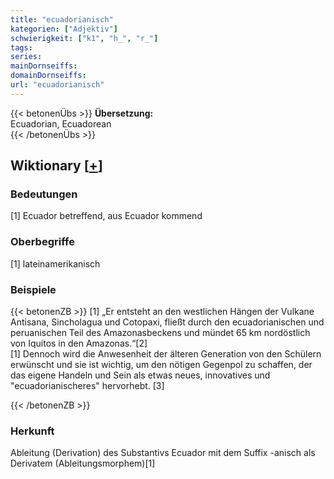 ```yaml
---
title: "ecuadorianisch"
kategorien: ["Adjektiv"]
schwierigkeit: ["k1", "h_", "r_"]
tags:
series:
mainDornseiffs:
domainDornseiffs:
url: "ecuadorianisch"
---
```


{{< betonenÜbs >}}
**Übersetzung:**  
Ecuadorian, Ecuadorean  
{{< /betonenÜbs >}}

## Wiktionary [[+](https://de.wiktionary.org/wiki/ecuadorianisch)]

### Bedeutungen
[1] Ecuador betreffend, aus Ecuador kommend  

### Oberbegriffe
[1] lateinamerikanisch  

### Beispiele
{{< betonenZB >}}
[1] „Er entsteht an den westlichen Hängen der Vulkane Antisana, Sincholagua und Cotopaxi, fließt durch den ecuadorianischen und peruanischen Teil des Amazonasbeckens und mündet 65 km nordöstlich von Iquitos in den Amazonas.“[2]  
[1] Dennoch wird die Anwesenheit der älteren Generation von den Schülern erwünscht und sie ist wichtig, um den nötigen Gegenpol zu schaffen, der das eigene Handeln und Sein als etwas neues, innovatives und "ecuadorianischeres" hervorhebt. [3]  

{{< /betonenZB >}}
### Herkunft
Ableitung (Derivation) des Substantivs Ecuador mit dem Suffix -anisch als Derivatem (Ableitungsmorphem)[1]  


